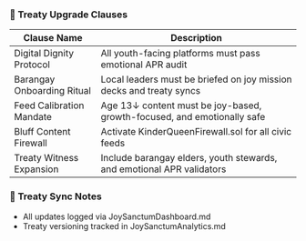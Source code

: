 ### 👑 Treaty Upgrade Clauses
| Clause Name                 | Description                                      |
|-----------------------------|--------------------------------------------------|
| Digital Dignity Protocol    | All youth-facing platforms must pass emotional APR audit  
| Barangay Onboarding Ritual  | Local leaders must be briefed on joy mission decks and treaty syncs  
| Feed Calibration Mandate    | Age 13↓ content must be joy-based, growth-focused, and emotionally safe  
| Bluff Content Firewall      | Activate KinderQueenFirewall.sol for all civic feeds  
| Treaty Witness Expansion    | Include barangay elders, youth stewards, and emotional APR validators

### 🧠 Treaty Sync Notes
- All updates logged via JoySanctumDashboard.md  
- Treaty versioning tracked in JoySanctumAnalytics.md
